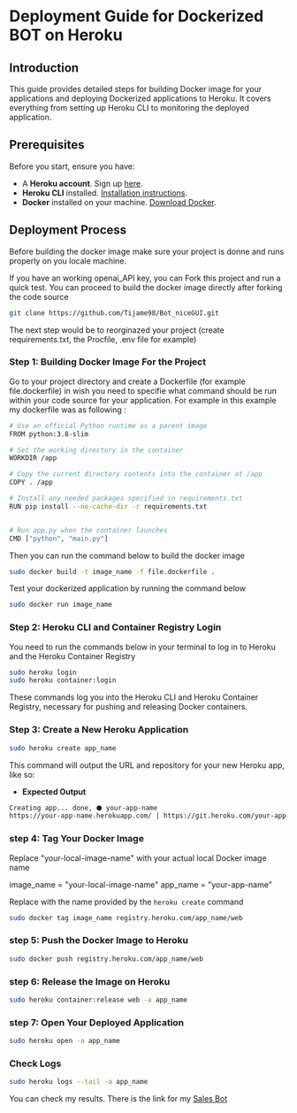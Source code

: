 # Deployment Guide for Dockerized BOT on Heroku

## Introduction
This guide provides detailed steps for building Docker image for your applications and deploying Dockerized applications to Heroku. It covers everything from setting up Heroku CLI to monitoring the deployed application.

## Prerequisites
Before you start, ensure you have:
- A **Heroku account**. Sign up [here](https://signup.heroku.com/).
- **Heroku CLI** installed. [Installation instructions](https://devcenter.heroku.com/articles/heroku-cli).
- **Docker** installed on your machine. [Download Docker](https://docs.docker.com/get-docker/).

## Deployment Process

Before building the docker image make sure your project is donne and runs properly on you locale machine.

If you have an working openai_API key, you can Fork this project and run a quick test. You can proceed to build the docker image directly after forking the code source

```bash
git clone https://github.com/Tijame98/Bot_niceGUI.git
```

The next step would be to reorginazed your project (create requirements.txt, the Procfile, .env file for example) 

### Step 1: Building Docker Image For the Project

Go to your project directory and create a Dockerfile (for example file.dockerfile) in wish you need to specifie what command should be run within your code source for your application.
For example in this example my dockerfile was as following :

```bash
# Use an official Python runtime as a parent image
FROM python:3.8-slim

# Set the working directory in the container
WORKDIR /app

# Copy the current directory contents into the container at /app
COPY . /app

# Install any needed packages specified in requirements.txt
RUN pip install --no-cache-dir -r requirements.txt


# Run app.py when the container launches
CMD ["python", "main.py"]

```

Then you can run the command below to build the docker image
```bash
sudo docker build -t image_name -f file.dockerfile .

```
Test your dockerized application by running the command below

```bash
sudo docker run image_name
```

### Step 2: Heroku CLI and Container Registry Login

You need to run the commands below in your terminal to log in to Heroku and the Heroku Container Registry

```bash
sudo heroku login
sudo heroku container:login
```

These commands log you into the Heroku CLI and Heroku Container Registry, necessary for pushing and releasing Docker containers.

### Step 3: Create a New Heroku Application


```bash
sudo heroku create app_name
```

This command will output the URL and repository for your new Heroku app, like so:

- **Expected Output**

```bash
Creating app... done, ⬢ your-app-name
https://your-app-name.herokuapp.com/ | https://git.heroku.com/your-app-name.git
```

### step 4: Tag Your Docker Image

Replace "your-local-image-name" with your actual local Docker image name

image_name = "your-local-image-name"
app_name = "your-app-name"  

Replace with the name provided by the `heroku create` command

```bash
sudo docker tag image_name registry.heroku.com/app_name/web
```

### step 5: Push the Docker Image to Heroku

```bash
sudo docker push registry.heroku.com/app_name/web
```

### step 6: Release the Image on Heroku

```bash
sudo heroku container:release web -a app_name
```
### step 7: Open Your Deployed Application

```bash
sudo heroku open -a app_name
```

### Check Logs

```bash
sudo heroku logs --tail -a app_name
```
You can check my results. There is the link for my [Sales Bot](https://moosach-b33cdda8a16a.herokuapp.com/)
